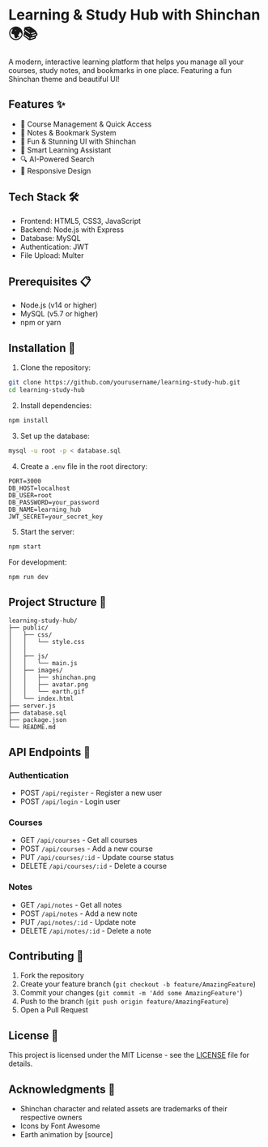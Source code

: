 # Learning & Study Hub with Shinchan 🌍📚

A modern, interactive learning platform that helps you manage all your courses, study notes, and bookmarks in one place. Featuring a fun Shinchan theme and beautiful UI!

## Features ✨

- 📌 Course Management & Quick Access
- 📝 Notes & Bookmark System
- 🎨 Fun & Stunning UI with Shinchan
- 🔔 Smart Learning Assistant
- 🔍 AI-Powered Search
- 📱 Responsive Design

## Tech Stack 🛠️

- Frontend: HTML5, CSS3, JavaScript
- Backend: Node.js with Express
- Database: MySQL
- Authentication: JWT
- File Upload: Multer

## Prerequisites 📋

- Node.js (v14 or higher)
- MySQL (v5.7 or higher)
- npm or yarn

## Installation 🚀

1. Clone the repository:
```bash
git clone https://github.com/yourusername/learning-study-hub.git
cd learning-study-hub
```

2. Install dependencies:
```bash
npm install
```

3. Set up the database:
```bash
mysql -u root -p < database.sql
```

4. Create a `.env` file in the root directory:
```env
PORT=3000
DB_HOST=localhost
DB_USER=root
DB_PASSWORD=your_password
DB_NAME=learning_hub
JWT_SECRET=your_secret_key
```

5. Start the server:
```bash
npm start
```

For development:
```bash
npm run dev
```

## Project Structure 📁

```
learning-study-hub/
├── public/
│   ├── css/
│   │   └── style.css
│   │   
│   ├── js/
│   │   └── main.js
│   ├── images/
│   │   ├── shinchan.png
│   │   ├── avatar.png
│   │   └── earth.gif
│   └── index.html
├── server.js
├── database.sql
├── package.json
└── README.md
```

## API Endpoints 🔌

### Authentication
- POST `/api/register` - Register a new user
- POST `/api/login` - Login user

### Courses
- GET `/api/courses` - Get all courses
- POST `/api/courses` - Add a new course
- PUT `/api/courses/:id` - Update course status
- DELETE `/api/courses/:id` - Delete a course

### Notes
- GET `/api/notes` - Get all notes
- POST `/api/notes` - Add a new note
- PUT `/api/notes/:id` - Update note
- DELETE `/api/notes/:id` - Delete a note

## Contributing 🤝

1. Fork the repository
2. Create your feature branch (`git checkout -b feature/AmazingFeature`)
3. Commit your changes (`git commit -m 'Add some AmazingFeature'`)
4. Push to the branch (`git push origin feature/AmazingFeature`)
5. Open a Pull Request

## License 📄

This project is licensed under the MIT License - see the [LICENSE](LICENSE) file for details.

## Acknowledgments 🙏

- Shinchan character and related assets are trademarks of their respective owners
- Icons by Font Awesome
- Earth animation by [source] 